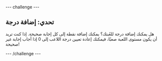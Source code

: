 \--- challenge \---

## تحدي: إضافة درجة

هل يمكنك إضافة درجة للعُبتك؟ يمكنك إضافة نقطة إلى كل إجابة صحيحة. إذا كنت تريد أن يكون مستوى اللعبة صعبًا، فيمكنك إعادة تعيين درجة اللاعب إلى 0 إذا أجاب إجابة غير صحيحة!

\--- /challenge \---